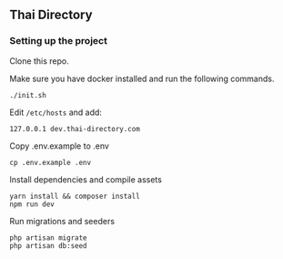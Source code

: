 ## Thai Directory

### Setting up the project
Clone this repo.

Make sure you have docker installed and run the following commands.
```
./init.sh
```

Edit `/etc/hosts` and add:
```
127.0.0.1 dev.thai-directory.com
```
Copy .env.example to .env
```
cp .env.example .env
```

Install dependencies and compile assets
```
yarn install && composer install
npm run dev
```

Run migrations and seeders
```
php artisan migrate
php artisan db:seed
```
